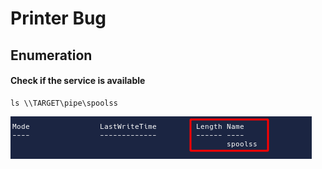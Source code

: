 # Printer Bug

## Enumeration

#### Check if the service is available

```text
ls \\TARGET\pipe\spoolss
```

![](../../../../.gitbook/assets/image%20%2830%29.png)

